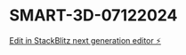 # SMART-3D-07122024

[Edit in StackBlitz next generation editor ⚡️](https://stackblitz.com/~/github.com/medhammou/SMART-3D-07122024)